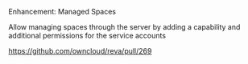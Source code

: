 Enhancement: Managed Spaces

Allow managing spaces through the server by adding a capability and additional permissions for the service accounts

https://github.com/owncloud/reva/pull/269
